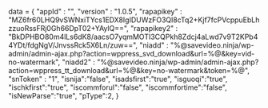 <span id = 'versionData'>data = {
  "appId" : "",
  "version" : "1.0.5",
  "rapapikey" : "MZ6fr60LHQ9vSWNxiTYcs1EDX8IgIDUWzFO3Ql8cTq2+Kjf7fcPVcppuEbLhzzuoRssFRj0Gh66DpT02+YAylQ==",
  "rapapikey2" : "BkDPHBO80m4lLs6dK8/aacsO7yqmMOTI3CQPkh8Zdcj4aLwd7v9T2KPb44YDt/fdgNgV/JnvssRck5X6Ln/zuw==",
  "niadd" : "%@savevideo.ninja/wp-admin/admin-ajax.php?action=wppress_svd_download&url=%@&key=vid-no-watermark",
  "niadd2" : "%@savevideo.ninja/wp-admin/admin-ajax.php?action=wppress_tt_download&url=%@&key=no-watermark&token=%@",
  "snToken" : "1",
  "isnija":"false",
  "isadsfirst":"true",
  "isguoqi":"true",
  "ischkfirst":"true",
  "iscommforul":"false",
  "iscommfortime":"false",
  "isNewParse":"true",
  "pType":2,
}</span>
